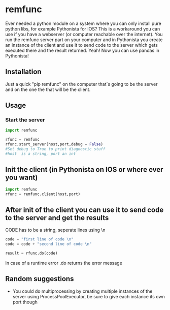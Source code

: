 # remfunc

Ever needed a python module on a system where you can only install pure python libs, for example Pythonista for IOS? This is a workaround you can use if you have a webserver (or computer reachable over the internet). You run the remfunc server part on your computer and in Pythonista you create an instance of the client and use it to send code to the server which gets executed there and the result returned. Yeah! Now you can use pandas in Pythonista!

## Installation

Just a quick "pip remfunc" on the computer that´s going to be the server and on the one the that will be the client.

## Usage

### Start the server

```python
import remfunc

rfunc = remfunc
rfunc.start_server(host,port,debug = False)  
#Set debug to True to print diagnostic stuff
#host  is a string, port an int
```

## Init the client (in Pythonista on IOS or where ever you want)
```python
import remfunc
rfunc = remfunc.client(host,port)
```
## After init of the client you can use it to send code to the server and get the results

CODE has to be a string, seperate lines using \n

```python
code = "first line of code \n"
code = code + "second line of code \n"

result = rfunc.do(code)
```
In case of a runtime error .do returns the error message

## Random suggestions
- You could do multiprocessing by creating multiple instances of the server using ProcessPoolExecutor, be sure to give each instance its own port though
